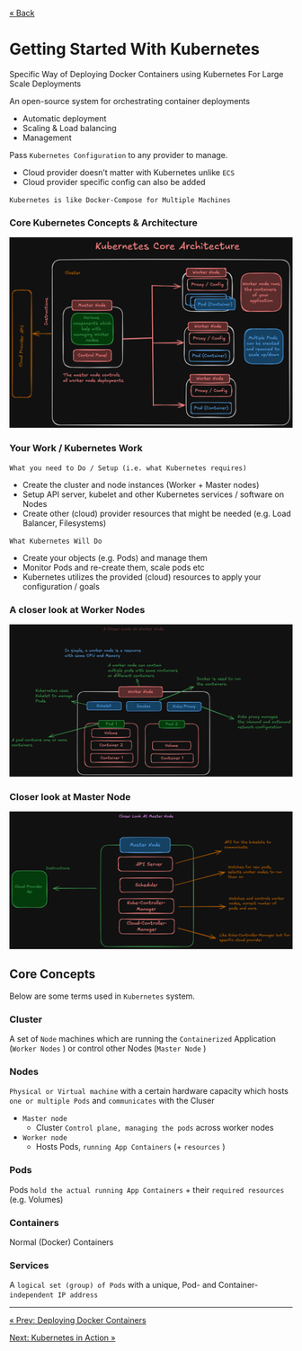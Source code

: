 
[&laquo; Back](8.%20Deploying%20Docker%20Containers.md)

# Getting Started With Kubernetes

Specific Way of Deploying Docker Containers using Kubernetes For Large Scale Deployments

An open-source system for orchestrating container deployments

- Automatic deployment
- Scaling & Load balancing
- Management

Pass `Kubernetes Configuration` to any provider to manage.

- Cloud provider doesn’t matter with Kubernetes unlike `ECS`
- Cloud provider specific config can also be added

`Kubernetes is like Docker-Compose for Multiple Machines` 

### Core Kubernetes Concepts & Architecture

![image.png](Assets/Getting%20Started%20With%20Kubernetes/image.png)

### Your Work / Kubernetes Work

`What you need to Do / Setup (i.e. what Kubernetes requires)`

- Create the cluster and node instances (Worker + Master nodes)
- Setup API server, kubelet and other Kubernetes services / software on Nodes
- Create other (cloud) provider resources that might be needed (e.g. Load Balancer, Filesystems)

`What Kubernetes Will Do`

- Create your objects (e.g. Pods) and manage them
- Monitor Pods and re-create them, scale pods etc
- Kubernetes utilizes the provided (cloud) resources to apply your configuration / goals

### A closer look at Worker Nodes

![image.png](Assets/Getting%20Started%20With%20Kubernetes/image%201.png)

### Closer look at Master Node

![image.png](Assets/Getting%20Started%20With%20Kubernetes/image%202.png)

## Core Concepts

Below are some terms used in `Kubernetes` system. 

### Cluster

A set of `Node` machines which are running the `Containerized` Application (`Worker Nodes` ) or control other Nodes (`Master Node` )

### Nodes

`Physical or Virtual machine` with a certain hardware capacity which hosts `one or multiple Pods` and `communicates` with the Cluser

- `Master node`
    - Cluster `Control plane, managing the pods` across worker nodes
- `Worker node`
    - Hosts Pods, `running App Containers` (+ `resources` )

### Pods

Pods `hold the actual running App Containers` + their `required resources` (e.g. Volumes)

### Containers

Normal (Docker) Containers

### Services

A `logical set (group) of Pods` with a unique, Pod- and Container- `independent IP address`

---
[&laquo; Prev: Deploying Docker Containers](8.%20Deploying%20Docker%20Containers.md)

[Next: Kubernetes in Action &raquo;](10.%20Kubernetes%20in%20Action.md)